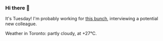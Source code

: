 ### Hi there :wave:

It's Tuesday! I'm probably working for [this bunch](https://github.com/kohofinancial), interviewing a potential new colleague.

Weather in Toronto: partly cloudy, at +27°C.

